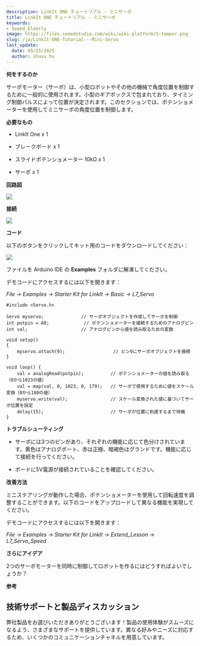 ```yaml
---
description: LinkIt ONE チュートリアル - ミニサーボ
title: LinkIt ONE チュートリアル - ミニサーボ
keywords:
- Seeed_Elderly
image: https://files.seeedstudio.com/wiki/wiki-platform/S-tempor.png
slug: /ja/LinkIt-ONE-Tutorial---Mini-Servo
last_update:
  date: 05/15/2025
  author: shuxu hu
---
```



**何をするのか**

サーボモーター（サーボ）は、小型ロボットやその他の機械で角度位置を制御するために一般的に使用されます。小型のギアボックスで包まれており、タイミング制御パルスによって位置が決定されます。このセクションでは、ポテンショメーターを使用してミニサーボの角度位置を制御します。

**必要なもの**

*   LinkIt One x 1

*   ブレークボード x 1
*   スライドポテンショメーター 10kΩ x 1

*   サーボ x 1

**回路図**

![](https://files.seeedstudio.com/wiki/LinkIt-ONE-Tutorial---Mini-Servo/img/LinkItONE_Kit_7_1.jpg)

**接続**

![](https://files.seeedstudio.com/wiki/LinkIt-ONE-Tutorial---Mini-Servo/img/LinkItONE_Kit_7_2.jpg)

**コード**

以下のボタンをクリックしてキット用のコードをダウンロードしてください：

[![](https://files.seeedstudio.com/wiki/LinkIt-ONE-Tutorial---Mini-Servo/img/Code_sidekick_linkit.png)](https://github.com/Seeed-Studio/Sidekick_Basic_Kit_for_LinkIt)

ファイルを Arduino IDE の **Examples** フォルダに解凍してください。

デモコードにアクセスするには以下を開きます：

_File -> Examples -> Starter Kit for LinkIt -> Basic -> L7_Servo_
```
#include <Servo.h>

Servo myservo;              // サーボオブジェクトを作成してサーボを制御
int potpin = A0;             // ポテンショメーターを接続するためのアナログピン
int val;                    // アナログピンから値を読み取るための変数

void setup()
{
    myservo.attach(9);                  // ピン9にサーボオブジェクトを接続
}

void loop() {
    val = analogRead(potpin);          // ポテンショメーターの値を読み取る（0から1023の値）
    val = map(val, 0, 1023, 0, 179);   // サーボで使用するために値をスケール変換（0から180の値）
    myservo.write(val);                // スケール変換された値に基づいてサーボ位置を設定
    delay(15);                         // サーボが位置に到達するまで待機
}
```

**トラブルシューティング**

*   サーボには3つのピンがあり、それぞれの機能に応じて色分けされています。黄色はアナログポート、赤は正極、暗褐色はグランドです。機能に応じて接続を行ってください。

*   ボードに5V電源が接続されていることを確認してください。

**改善方法**

ミニステアリングが動作した場合、ポテンショメーターを使用して回転速度を調整することができます。以下のコードをアップロードして異なる機能を実現してください。

デモコードにアクセスするには以下を開きます：

_File -> Examples -> Starter Kit for LinkIt -> Extend_Lesson -> L7_Servo_Speed_

**さらにアイデア**

2つのサーボモーターを同時に制御してロボットを作るにはどうすればよいでしょうか？

**参考**

<!-- *   [The Basics](/ja/LinkIt_ONE_Tutorial-The_Basics)

*   [Hello World](/ja/LinkIt_ONE_Tutorial-Hello_World)

*   [Push Button](/ja/LinkIt_ONE_Tutorial-Push_Button)

*   [Marquee](/ja/LinkIt_ONE_Tutorial-Marquee)

*   [Colorful World](/ja/LinkIt_ONE_Tutorial-Colorful_World)

*   [Analog Interface](/ja/LinkIt_ONE_Tutorial-Analog_Interface)

*   [Mini Servo](/ja/LinkIt-ONE-Tutorial---Mini-Servo)

*   [Light Sensor](/ja/LinkIt_ONE_Tutorial-Light-Sensor)

*   [SMS Control the LED](/ja/LinkIt_ONE_Tutorial-SMS_control_the_LED)

*   [Get Temperature with Webpage](/ja/LinkIt_ONE_Tutorial-Get_temperature_with_Webpage) -->

## 技術サポートと製品ディスカッション

弊社製品をお選びいただきありがとうございます！製品の使用体験がスムーズになるよう、さまざまなサポートを提供しています。異なる好みやニーズに対応するため、いくつかのコミュニケーションチャネルを用意しています。

<div class="button_tech_support_container">
<a href="https://forum.seeedstudio.com/" class="button_forum"></a> 
<a href="https://www.seeedstudio.com/contacts" class="button_email"></a>
</div>

<div class="button_tech_support_container">
<a href="https://discord.gg/eWkprNDMU7" class="button_discord"></a> 
<a href="https://github.com/Seeed-Studio/wiki-documents/discussions/69" class="button_discussion"></a>
</div>